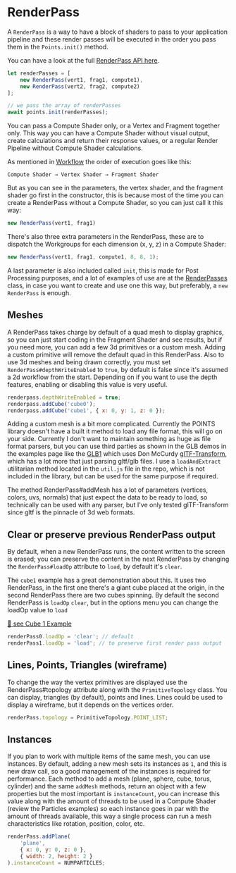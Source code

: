 # RenderPass

A `RenderPass` is a way to have a block of shaders to pass to your application pipeline and these render passes will be executed in the order you pass them in the `Points.init()` method.

You can have a look at the full [RenderPass API here](https://absulit.github.io/points/apidocs/RenderPass.html#RenderPass).



```js
let renderPasses = [
    new RenderPass(vert1, frag1, compute1),
    new RenderPass(vert2, frag2, compute2)
];

// we pass the array of renderPasses
await points.init(renderPasses);
```

You can pass a Compute Shader only, or a Vertex and Fragment together only. This way you can have a Compute Shader without visual output, create calculations and return their response values, or a regular Render Pipeline without Compute Shader calculations.

As mentioned in [Workflow](workflow.md) the order of execution goes like this:

```
Compute Shader → Vertex Shader → Fragment Shader
```
But as you can see in the parameters, the vertex shader, and the fragment shader go first in the constructor, this is because most of the time you can create a RenderPass without a Compute Shader, so you can just call it this way:

```js
new RenderPass(vert1, frag1)
```


There's also three extra parameters in the RenderPass, these are to dispatch the Workgroups for each dimension (x, y, z) in a Compute Shader:

```js
new RenderPass(vert1, frag1, compute1, 8, 8, 1);
```

A last parameter is also included called `init`, this is made for Post Processing purposes, and a lot of examples of use are at the [RenderPasses](../src/RenderPasses.js) class, in case you want to create and use one this way, but preferably, a `new RenderPass` is enough.

## Meshes

A RenderPass takes charge by default of a quad mesh to display graphics, so you can just start coding in the Fragment Shader and see results, but if you need more, you can add a few 3d primitives or a custom mesh. Adding a custom primitive will remove the default quad in this RenderPass. Also to use 3d meshes and being drawn correctly, you must set `RenderPass#depthWriteEnabled` to `true`, by default is false since it's assumed a 2d workflow from the start. Depending on if you want to use the depth features, enabling or disabling this value is very useful.


```js
renderpass.depthWriteEnabled = true;
renderpass.addCube('cube0');
renderpass.addCube('cube1', { x: 0, y: 1, z: 0 });
```

Adding a custom mesh is a bit more complicated. Currently the POINTS library doesn't have a built it method to load any file format, this will go on your side. Currently I don't want to maintain something as huge as file format parsers, but you can use third parties as shown in the GLB demos in the examples page like the [GLB1](https://absulit.github.io/points/apidocs/RenderPass.html#glb1) which uses Don McCurdy [glTF-Transform](https://github.com/donmccurdy/glTF-Transform), which has a lot more that just parsing gltf/glb files. I use a `loadAndExtract` utilitarian method located in the `util.js` file in the repo, which is not included in the library, but can be used for the same purpose if required.

The method RenderPass#addMesh has a lot of parameters (vertices, colors, uvs, normals) that just expect the data to be ready to load, so technically can be used with any parser, but I've only tested glTF-Transform since gltf is the pinnacle of 3d web formats.

## Clear or preserve previous RenderPass output

By default, when a new RenderPass runs, the content written to the screen is erased; you can preserve the content in the next RenderPass by changing the `RenderPass#loadOp` attribute to `load`, by default it's `clear`.

The `cube1` example has a great demonstration about this. It uses two RenderPass, in the first one there's a giant cube placed at the origin, in the second RenderPass there are two cubes spinning. By default the second RenderPass is `loadOp` `clear`, but in the options menu you can change the loadOp value to `load`

[🔗 see Cube 1 Example](https://absulit.github.io/points/examples/index.html#cube1)

```js
renderPass0.loadOp = 'clear'; // default
renderPass1.loadOp = 'load'; // to preserve first render pass output
```


## Lines, Points, Triangles (wireframe)

To change the way the vertex primitives are displayed use the RenderPass#topology attribute along with the `PrimitiveTopology` class. You can display, triangles (by default), points and lines. Lines could be used to display a wireframe, but it depends on the vertices order.

```js
renderPass.topology = PrimitiveTopology.POINT_LIST;
```

## Instances
If you plan to work with multiple items of the same mesh, you can use instances. By default, adding a new mesh sets its instances as `1`, and this is new draw call, so a good management of the instances is required for performance. Each method to add a mesh (plane, sphere, cube, torus, cylinder) and the same `addMesh` methods, return an object with a few properties but the most important is `instanceCount`, you can increase this value along with the amount of threads to be used in a Compute Shader (review the Particles examples) so each instance goes in par with the amount of threads available, this way a single process can run a mesh characteristics like rotation, position, color, etc.

```js
renderPass.addPlane(
    'plane',
    { x: 0, y: 0, z: 0 },
    { width: 2, height: 2 }
).instanceCount = NUMPARTICLES;

```